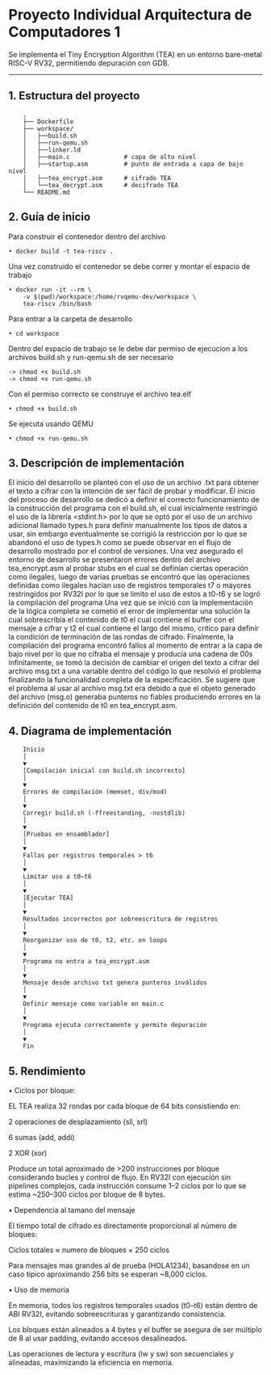 # Proyecto Individual Arquitectura de Computadores 1

Se implementa el Tiny Encryption Algorithm (TEA) en un entorno bare-metal RISC-V RV32, permitiendo depuración con GDB.

---

## 1. Estructura del proyecto

        .
        ├── Dockerfile
        ├── workspace/
        │   ├──build.sh
        │   ├──run-qemu.sh
        │   ├──linker.ld
        │   ├──main.c               # capa de alto nivel
        │   ├──startup.asm          # punto de entrada a capa de bajo nivel
        │   ├──tea_encrypt.asm      # cifrado TEA
        │   └──tea_decrypt.asm      # decifrado TEA
        └── README.md

## 2. Guía de inicio

Para construir el contenedor dentro del archivo

    • docker build -t tea-riscv .

Una vez construido el contenedor se debe correr y montar el espacio de trabajo 

    • docker run -it --rm \
        -v $(pwd)/workspace:/home/rvqemu-dev/workspace \
        tea-riscv /bin/bash

Para entrar a la carpeta de desarrollo

    • cd workspace

Dentro del espacio de trabajo se le debe dar permiso de ejecucion a los archivos build.sh y run-qemu.sh de ser necesario

    -> chmod +x build.sh 
    -> chmod +x run-qemu.sh

Con el permiso correcto se construye el archivo tea.elf

    • chmod +x build.sh 

Se ejecuta usando QEMU

    • chmod +x run-qemu.sh

## 3. Descripción de implementación

El inicio del desarrollo se planteó con el uso de un archivo .txt para obtener el texto a cifrar con la intención de ser fácil de probar y modificar. El inicio del proceso de desarrollo se dedicó a definir el correcto funcionamiento de la construcción del programa con el build.sh, el cual inicialmente restringió el uso de la librería <stdint.h> por lo que se optó por el uso de un archivo adicional llamado types.h para definir manualmente los tipos de datos a usar, sin embargo eventualmente se corrigió la restricción por lo que se abandonó el uso de types.h como se puede observar en el flujo de desarrollo mostrado por el control de versiones.
Una vez asegurado el entorno de desarrollo se presentaron errores dentro del archivo tea_encrypt.asm al probar stubs en el cual se definían ciertas operación como ilegales, luego de varias pruebas se encontró que las operaciones definidas como ilegales hacían uso de registros temporales t7 o mayores restringidos por RV32I por lo que se limito el uso de estos a t0-t6 y se logró la compilación del programa
Una vez que se inició con la implementación de la lógica completa se cometió el error de implementar una solución la cual sobrescribía el contenido de t0 el cual contiene el buffer con el mensaje a cifrar y t2 el cual contiene el largo del mismo, critico para definir la condición de terminación de las rondas de cifrado.
Finalmente, la compilación del programa encontró fallos al momento de entrar a la capa de bajo nivel por lo que no cifraba el mensaje y producía una cadena de 00s infinitamente, se tomó la decisión de cambiar el origen del texto a cifrar del archivo msg.txt a una variable dentro del código lo que resolvió el problema finalizando la funcionalidad completa de la especificación.  Se sugiere que el problema al usar al archivo msg.txt era debido a que el objeto generado del archivo (msg.o) generaba punteros no fiables produciendo errores en la definición del contenido de t0 en tea_encrypt.asm.

## 4. Diagrama de implementación

        Inicio
        │
        ▼
        [Compilación inicial con build.sh incorrecto]
        │
        ▼
        Errores de compilación (memset, div/mod)
        │
        ▼
        Corregir build.sh (-ffreestanding, -nostdlib)
        │
        ▼
        [Pruebas en ensamblador]
        │
        ▼
        Fallas por registros temporales > t6
        │
        ▼
        Limitar uso a t0–t6
        │
        ▼
        [Ejecutar TEA]
        │
        ▼
        Resultados incorrectos por sobreescritura de registros
        │
        ▼
        Reorganizar uso de t0, t2, etc. en loops
        │
        ▼
        Programa no entra a tea_encrypt.asm
        │
        ▼
        Mensaje desde archivo txt genera punteros inválidos
        │
        ▼
        Definir mensaje como variable en main.c
        │
        ▼
        Programa ejecuta correctamente y permite depuración
        │
        ▼
        Fin


## 5. Rendimiento

• Ciclos por bloque:

EL TEA realiza 32 rondas por cada bloque de 64 bits consistiendo en:

2 operaciones de desplazamiento (sll, srl)

6 sumas (add, addi)

2 XOR (xor)

Produce un total aproximado de >200 instrucciones por bloque considerando bucles y control de flujo. En RV32I con ejecución sin pipelines complejos, cada instrucción consume 1–2 ciclos por lo que se estima ~250–300 ciclos por bloque de 8 bytes.

• Dependencia al tamano del mensaje

El tiempo total de cifrado es directamente proporcional al número de bloques:

Ciclos totales ≈ numero de bloques × 250 ciclos

Para mensajes mas grandes al de prueba (HOLA1234), basandose en un caso tipico aproximando 256 bits se esperan ~8,000 ciclos.

• Uso de memoria

En memoria, todos los registros temporales usados (t0–t6) están dentro de ABI RV32I, evitando sobreescrituras y garantizando consistencia.

Los bloques están alineados a 4 bytes y el buffer se asegura de ser múltiplo de 8 al usar padding, evitando accesos desalineados.

Las operaciones de lectura y escritura (lw y sw) son secuenciales y alineadas, maximizando la eficiencia en memoria.

